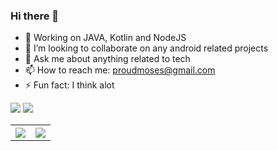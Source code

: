 ### Hi there 👋

- 🌱 Working on JAVA, Kotlin and NodeJS
- 👯 I’m looking to collaborate on any android related projects
- 💬 Ask me about anything related to tech
- 📫 How to reach me: proudmoses@gmail.com
- ⚡ Fun fact: I think alot

<img src ="https://github-readme-stats.vercel.app/api?username=MosesWangira&&show_icons=true&title_color=ffffff&icon_color=bb2acf&text_color=daf7dc&bg_color=151515"/>     
<img src = "https://github-readme-stats.vercel.app/api/top-langs/?username=MosesWangira&hide=html&layout=compact&theme=dark"/>

<table>
  <tr>
    <th><img src ="https://github-readme-stats.vercel.app/api?username=MosesWangira&&show_icons=true&title_color=ffffff&icon_color=bb2acf&text_color=daf7dc&bg_color=151515"/> </th>
    <th><img src = "https://github-readme-stats.vercel.app/api/top-langs/?username=MosesWangira&hide=html&layout=compact&theme=dark"/>
</th>
  </tr>
</table>

